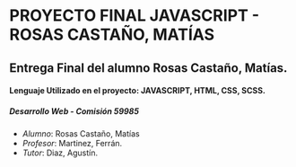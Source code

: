 # PROYECTO FINAL JAVASCRIPT - ROSAS CASTAÑO, MATÍAS

## Entrega Final del alumno Rosas Castaño, Matías.
#### Lenguaje Utilizado en el proyecto: JAVASCRIPT, HTML, CSS, SCSS.


##### Desarrollo Web - Comisión 59985
* *Alumno*: Rosas Castaño, Matías
* *Profesor*: Martinez, Ferrán.
* *Tutor*: Diaz, Agustín.

